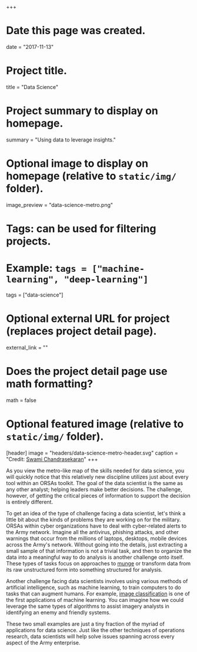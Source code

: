 +++
# Date this page was created.
date = "2017-11-13"

# Project title.
title = "Data Science"

# Project summary to display on homepage.
summary = "Using data to leverage insights."

# Optional image to display on homepage (relative to `static/img/` folder).
image_preview = "data-science-metro.png"

# Tags: can be used for filtering projects.
# Example: `tags = ["machine-learning", "deep-learning"]`
tags = ["data-science"]

# Optional external URL for project (replaces project detail page).
external_link = ""

# Does the project detail page use math formatting?
math = false

# Optional featured image (relative to `static/img/` folder).
[header]
image = "headers/data-science-metro-header.svg"
caption = "Credit: [Swami Chandrasekaran](http://nirvacana.com/thoughts/becoming-a-data-scientist/)"
+++

As you view the metro-like map of the skills needed for data science, you will quickly notice that this relatively new discipline utilizes just about every tool within an ORSAs toolkit. The goal of the data scientist is the same as any other analyst; helping leaders make better decisions. The challenge, however, of getting the critical pieces of information to support the decision is entirely different.

To get an idea of the type of challenge facing a data scientist, let's think a little bit about the kinds of problems they are working on for the military. ORSAs within cyber organizations have to deal with cyber-related alerts to the Army network. Imagine all the antivirus, phishing attacks, and other warnings that occur from the millions of laptops, desktops, mobile devices across the Army's network. Without going into the details, just extracting a small sample of that information is not a trivial task, and then to organize the data into a meaningful way to do analysis is another challenge onto itself. These types of tasks focus on approaches to [munge](https://www.thoughtworks.com/insights/blog/let-data-scientists-be-data-mungers) or transform data from its raw unstructured form into something structured for analysis.

Another challenge facing data scientists involves using various methods of artificial intelligence, such as machine learning, to train computers to do tasks that can augment humans. For example, [image classification](https://medium.com/@ageitgey/machine-learning-is-fun-part-3-deep-learning-and-convolutional-neural-networks-f40359318721) is one of the first applications of machine learning. You can imagine how we could leverage the same types of algorithms to assist imagery analysts in identifying an enemy and friendly systems.

These two small examples are just a tiny fraction of the myriad of applications for data science. Just like the other techniques of operations research, data scientists will help solve issues spanning across every aspect of the Army enterprise. 